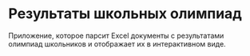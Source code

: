 # Результаты школьных олимпиад
Приложение, которое парсит Excel документы с результатами олимпиад школьников и отображает их в интерактивном виде.
